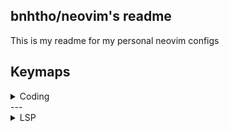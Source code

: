 ## bnhtho/neovim's readme
This is my readme for my personal neovim configs
## Keymaps

<details>
  <summary>Coding</summary>


| Mode    | Keymap      | Function                                                   |
|---------|-------------|------------------------------------------------------------|
| Normal  | <kbd><leader></kbd> + <kbd>a</kbd> | Select all lines from the cursor position to the end of the file |
| Normal  | <kbd><leader></kbd> + <kbd>h</kbd> | Move to the window to the left |
| Normal  | <kbd><leader></kbd> + <kbd>j</kbd> | Move to the window below |
| Normal  | <kbd><leader></kbd> + <kbd>k</kbd> | Move to the window above |
| Normal  | <kbd><leader></kbd> + <kbd>l</kbd> | Move to the window to the right |
| Normal  | <kbd>s</kbd> + <kbd>j</kbd> | Split the current window horizontally and switch to the new window |
| Normal  | <kbd>s</kbd> + <kbd>l</kbd> | Split the current window vertically and switch to the new window |
| Normal  | <kbd>Ctrl</kbd> + <kbd>s</kbd> | Save the current file |
| Visual  | <kbd>></kbd> | Indent the selected lines to the right and maintain selection |
| Visual  | <kbd><</kbd> | Indent the selected lines to the left and maintain selection |
| Normal, Command | <kbd>Ctrl</kbd> + <kbd>h</kbd> | Navigate to the window to the left |
| Normal, Command | <kbd>Ctrl</kbd> + <kbd>l</kbd> | Navigate to the window to the right |
| Normal, Command | <kbd>Ctrl</kbd> + <kbd>k</kbd> | Navigate to the window above |
| Normal, Command | <kbd>Ctrl</kbd> + <kbd>j</kbd> | Navigate to the window below |
| Normal  | <kbd>Shift</kbd> + <kbd>Tab</kbd> | Switch to the last edited buffer |
| Normal  | <kbd><leader></kbd> + <kbd>w</kbd> | Close the current buffer |
| Normal  | <kbd>D</kbd> | Copy the current line or selection |
| Visual  | <kbd>Ctrl</kbd> + <kbd>d</kbd> | Copy the previous line in visual mode and maintain selection |
| Normal  | <kbd>j</kbd> | Move down a line, or down a wrapped line if line wrapping is enabled |
| Normal  | <kbd>k</kbd> | Move up a line, or up a wrapped line if line wrapping is enabled |
| Normal  | <kbd><leader></kbd> + <kbd>g</kbd> | Trigger live grep |
| Normal  | <kbd>q</kbd> + <kbd>:</kbd> | Placeholder for a custom command |
| Normal  | <kbd><leader></kbd> + <kbd>t</kbd> | Toggle the Neotree file explorer |
| Normal  | <kbd>Esc</kbd> | Close all floating windows |
| Normal  | <kbd><leader></kbd> + <kbd>`</kbd> | Toggle the terminal |
| Normal  | <kbd>b</kbd> + <kbd>j</kbd> | Split the buffer horizontally |
| Normal  | <kbd>b</kbd> + <kbd>h</kbd> | Split the buffer vertically |
| Command | <kbd>Down</kbd> | Move down the autocomplete suggestion list |
| Command | <kbd>Up</kbd> | Move up the autocomplete suggestion list |

</details>
---
<details>

<summary>LSP</summary>

| Mode  | Keymap              | Function                                                 |
|-------|---------------------|----------------------------------------------------------|
| Normal | <kbd>g</kbd> + <kbd>D</kbd> | Go to the declaration of the symbol under the cursor |
| Visual | <kbd>F</kbd> | Search and Replace |
| Normal | <kbd>g</kbd> + <kbd>d</kbd> | Go to the definition of the symbol under the cursor |
| Normal | <kbd>K</kbd> | Show hover information for the symbol under the cursor |
| Normal | <kbd>gi</kbd> | Go to the implementation of the symbol under the cursor |
| Normal | <kbd>Ctrl</kbd> + <kbd>k</kbd> | Show signature help for the function under the cursor |
| Normal | <kbd><<leader>></kbd> + <kbd>wa</kbd> | Add the current workspace folder |
| Normal | <kbd><<leader>></kbd> + <kbd>wr</kbd> | Remove the current workspace folder |
| Normal | <kbd><<leader>></kbd> + <kbd>wl</kbd> | List all workspace folders |
| Normal | <kbd><<leader>></kbd> + <kbd>D</kbd> | Go to the type definition of the symbol under the cursor |
| Normal | <kbd><<leader>></kbd> + <kbd>rn</kbd> | Rename the symbol under the cursor |
| Normal | <kbd><<leader>></kbd> + <kbd>ca</kbd> | Show code actions available for the symbol under the cursor |
| Normal | <kbd>gr</kbd> | Show references to the symbol under the cursor |
| Normal | <kbd><<leader>></kbd> + <kbd>f</kbd> | Format the current buffer asynchronously |

</details>
